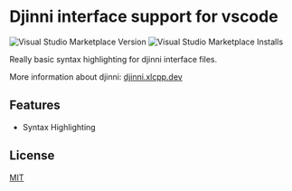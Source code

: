 # Djinni interface support for vscode

![Visual Studio Marketplace Version](https://img.shields.io/visual-studio-marketplace/v/cross-language-cpp.djinni-syntax-highlighting)
![Visual Studio Marketplace Installs](https://img.shields.io/visual-studio-marketplace/i/cross-language-cpp.djinni-syntax-highlighting)


Really basic syntax highlighting for djinni interface files.

More information about djinni: [djinni.xlcpp.dev](https://djinni.xlcpp.dev/)  

## Features

* Syntax Highlighting

## License

[MIT](https://mit-license.org/)
